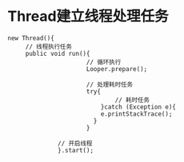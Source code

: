 # Thread建立线程处理任务


    new Thread(){
         // 线程执行任务
         public void run(){
                          // 循环执行
                          Looper.prepare();

                          // 处理耗时任务
                          try{
                                  // 耗时任务                 
                              }catch (Exception e){
                              e.printStackTrace();
                            }
                          }

                  // 开启线程
                  }.start();
